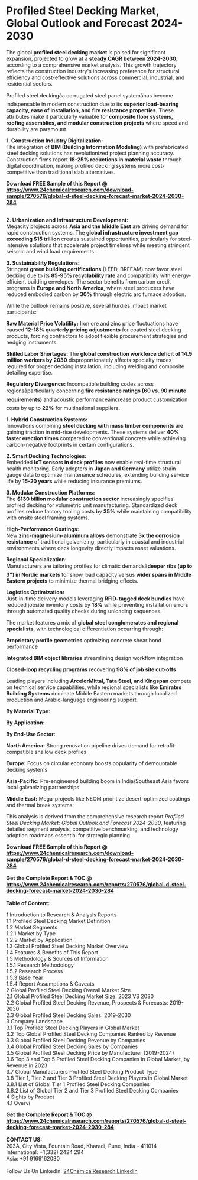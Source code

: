 <h1>Profiled Steel Decking Market, Global Outlook and Forecast 2024-2030</h1><p>The global <strong>profiled steel decking market</strong> is poised for significant expansion, projected to grow at a <strong>steady CAGR between 2024-2030</strong>, according to a comprehensive market analysis. This growth trajectory reflects the construction industry's increasing preference for structural efficiency and cost-effective solutions across commercial, industrial, and residential sectors.</p><p>Profiled steel deckingâa corrugated steel panel systemâhas become indispensable in modern construction due to its <strong>superior load-bearing capacity, ease of installation, and fire resistance properties</strong>. These attributes make it particularly valuable for <strong>composite floor systems, roofing assemblies, and modular construction projects</strong> where speed and durability are paramount.</p><p><strong>1. Construction Industry Digitalization:</strong><br>
The integration of <strong>BIM (Building Information Modeling)</strong> with prefabricated steel decking solutions has revolutionized project planning accuracy. Construction firms report <strong>18-25% reductions in material waste</strong> through digital coordination, making profiled decking systems more cost-competitive than traditional slab alternatives.</p><div><b>Download FREE Sample of this Report @ 
            <a href="https://www.24chemicalresearch.com/download-sample/270576/global-d-steel-decking-forecast-market-2024-2030-284">
            https://www.24chemicalresearch.com/download-sample/270576/global-d-steel-decking-forecast-market-2024-2030-284</a></b></div><br><p><strong>2. Urbanization and Infrastructure Development:</strong><br>
Megacity projects across <strong>Asia and the Middle East</strong> are driving demand for rapid construction systems. The <strong>global infrastructure investment gap exceeding $15 trillion</strong> creates sustained opportunities, particularly for steel-intensive solutions that accelerate project timelines while meeting stringent seismic and wind load requirements.</p><p><strong>3. Sustainability Regulations:</strong><br>
Stringent <strong>green building certifications</strong> (LEED, BREEAM) now favor steel decking due to its <strong>85-95% recyclability rate</strong> and compatibility with energy-efficient building envelopes. The sector benefits from carbon credit programs in <strong>Europe and North America</strong>, where steel producers have reduced embodied carbon by <strong>30%</strong> through electric arc furnace adoption.</p><p>While the outlook remains positive, several hurdles impact market participants:</p><p><strong>Raw Material Price Volatility:</strong> Iron ore and zinc price fluctuations have caused <strong>12-18% quarterly pricing adjustments</strong> for coated steel decking products, forcing contractors to adopt flexible procurement strategies and hedging instruments.</p><p><strong>Skilled Labor Shortages:</strong> The <strong>global construction workforce deficit of 14.9 million workers by 2030</strong> disproportionately affects specialty trades required for proper decking installation, including welding and composite detailing expertise.</p><p><strong>Regulatory Divergence:</strong> Incompatible building codes across regionsâparticularly concerning <strong>fire resistance ratings (60 vs. 90 minute requirements)</strong> and acoustic performanceâincrease product customization costs by up to <strong>22%</strong> for multinational suppliers.</p><p><strong>1. Hybrid Construction Systems:</strong><br>
Innovations combining <strong>steel decking with mass timber components</strong> are gaining traction in mid-rise developments. These systems deliver <strong>40% faster erection times</strong> compared to conventional concrete while achieving carbon-negative footprints in certain configurations.</p><p><strong>2. Smart Decking Technologies:</strong><br>
Embedded <strong>IoT sensors in deck profiles</strong> now enable real-time structural health monitoring. Early adopters in <strong>Japan and Germany</strong> utilize strain gauge data to optimize maintenance schedules, extending building service life by <strong>15-20 years</strong> while reducing insurance premiums.</p><p><strong>3. Modular Construction Platforms:</strong><br>
The <strong>$130 billion modular construction sector</strong> increasingly specifies profiled decking for volumetric unit manufacturing. Standardized deck profiles reduce factory tooling costs by <strong>35%</strong> while maintaining compatibility with onsite steel framing systems.</p><p><strong>High-Performance Coatings:</strong><br>
	New <strong>zinc-magnesium-aluminum alloys</strong> demonstrate <strong>3x the corrosion resistance</strong> of traditional galvanizing, particularly in coastal and industrial environments where deck longevity directly impacts asset valuations.</p><p><strong>Regional Specialization:</strong><br>
	Manufacturers are tailoring profiles for climatic demandsâ<strong>deeper ribs (up to 3") in Nordic markets</strong> for snow load capacity versus <strong>wider spans in Middle Eastern projects</strong> to minimize thermal bridging effects.</p><p><strong>Logistics Optimization:</strong><br>
	Just-in-time delivery models leveraging <strong>RFID-tagged deck bundles</strong> have reduced jobsite inventory costs by <strong>18%</strong> while preventing installation errors through automated quality checks during unloading sequences.</p><p>The market features a mix of <strong>global steel conglomerates and regional specialists</strong>, with technological differentiation occurring through:</p><p><strong>Proprietary profile geometries</strong> optimizing concrete shear bond performance</p><p><strong>Integrated BIM object libraries</strong> streamlining design workflow integration</p><p><strong>Closed-loop recycling programs</strong> recovering <strong>98% of job site cut-offs</strong></p><p>Leading players including <strong>ArcelorMittal, Tata Steel, and Kingspan</strong> compete on technical service capabilities, while regional specialists like <strong>Emirates Building Systems</strong> dominate Middle Eastern markets through localized production and Arabic-language engineering support.</p><p><strong>By Material Type:</strong></p><p><strong>By Application:</strong></p><p><strong>By End-Use Sector:</strong></p><p><strong>North America:</strong> Strong renovation pipeline drives demand for retrofit-compatible shallow deck profiles</p><p><strong>Europe:</strong> Focus on circular economy boosts popularity of demountable decking systems</p><p><strong>Asia-Pacific:</strong> Pre-engineered building boom in India/Southeast Asia favors local galvanizing partnerships</p><p><strong>Middle East:</strong> Mega-projects like NEOM prioritize desert-optimized coatings and thermal break systems</p><p>This analysis is derived from the comprehensive research report <em>Profiled Steel Decking Market: Global Outlook and Forecast 2024-2030</em>, featuring detailed segment analysis, competitive benchmarking, and technology adoption roadmaps essential for strategic planning.</p><div><b>Download FREE Sample of this Report @ 
            <a href="https://www.24chemicalresearch.com/download-sample/270576/global-d-steel-decking-forecast-market-2024-2030-284">
            https://www.24chemicalresearch.com/download-sample/270576/global-d-steel-decking-forecast-market-2024-2030-284</a></b></div><br><div><b>Get the Complete Report & TOC @ 
            <a href="https://www.24chemicalresearch.com/reports/270576/global-d-steel-decking-forecast-market-2024-2030-284">
            https://www.24chemicalresearch.com/reports/270576/global-d-steel-decking-forecast-market-2024-2030-284</a></b></div><br>
            <b>Table of Content:</b><p>1 Introduction to Research & Analysis Reports<br />
    1.1 Profiled Steel Decking Market Definition<br />
    1.2 Market Segments<br />
        1.2.1 Market by Type<br />
        1.2.2 Market by Application<br />
    1.3 Global Profiled Steel Decking Market Overview<br />
    1.4 Features & Benefits of This Report<br />
    1.5 Methodology & Sources of Information<br />
        1.5.1 Research Methodology<br />
        1.5.2 Research Process<br />
        1.5.3 Base Year<br />
        1.5.4 Report Assumptions & Caveats<br />
2 Global Profiled Steel Decking Overall Market Size<br />
    2.1 Global Profiled Steel Decking Market Size: 2023 VS 2030<br />
    2.2 Global Profiled Steel Decking Revenue, Prospects & Forecasts: 2019-2030<br />
    2.3 Global Profiled Steel Decking Sales: 2019-2030<br />
3 Company Landscape<br />
    3.1 Top Profiled Steel Decking Players in Global Market<br />
    3.2 Top Global Profiled Steel Decking Companies Ranked by Revenue<br />
    3.3 Global Profiled Steel Decking Revenue by Companies<br />
    3.4 Global Profiled Steel Decking Sales by Companies<br />
    3.5 Global Profiled Steel Decking Price by Manufacturer (2019-2024)<br />
    3.6 Top 3 and Top 5 Profiled Steel Decking Companies in Global Market, by Revenue in 2023<br />
    3.7 Global Manufacturers Profiled Steel Decking Product Type<br />
    3.8 Tier 1, Tier 2 and Tier 3 Profiled Steel Decking Players in Global Market<br />
        3.8.1 List of Global Tier 1 Profiled Steel Decking Companies<br />
        3.8.2 List of Global Tier 2 and Tier 3 Profiled Steel Decking Companies<br />
4 Sights by Product<br />
    4.1 Overvi</p><div><b>Get the Complete Report & TOC @ 
            <a href="https://www.24chemicalresearch.com/reports/270576/global-d-steel-decking-forecast-market-2024-2030-284">
            https://www.24chemicalresearch.com/reports/270576/global-d-steel-decking-forecast-market-2024-2030-284</a></b></div><br><b>CONTACT US:</b><br>
            203A, City Vista, Fountain Road, Kharadi, Pune, India - 411014<br>
            International: +1(332) 2424 294<br>
            Asia: +91 9169162030 <br><br>
            Follow Us On LinkedIn: <a href="https://www.linkedin.com/company/24chemicalresearch/">24ChemicalResearch LinkedIn</a>